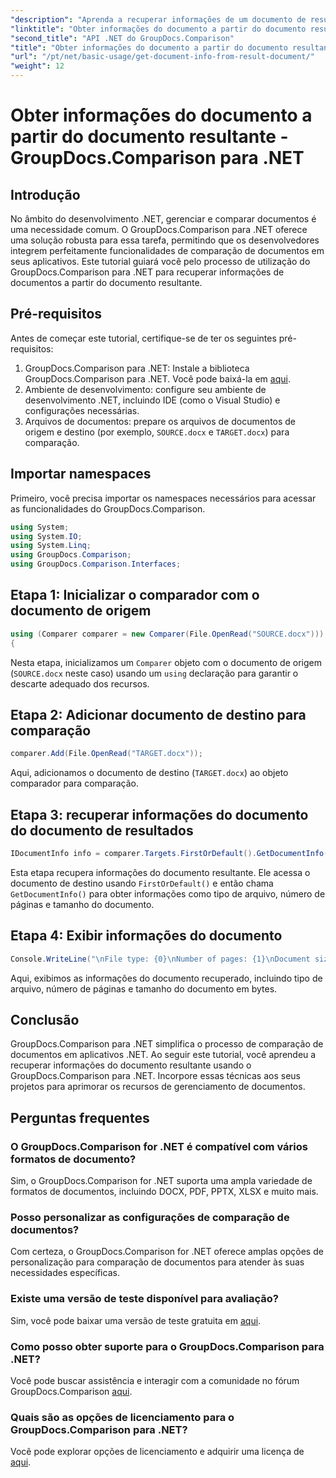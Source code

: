 ```yaml
---
"description": "Aprenda a recuperar informações de um documento de resultado usando o GroupDocs.Comparison para .NET. Passos fáceis explicados para desenvolvedores .NET."
"linktitle": "Obter informações do documento a partir do documento resultante - GroupDocs.Comparison para .NET"
"second_title": "API .NET do GroupDocs.Comparison"
"title": "Obter informações do documento a partir do documento resultante - GroupDocs.Comparison para .NET"
"url": "/pt/net/basic-usage/get-document-info-from-result-document/"
"weight": 12
---
```


# Obter informações do documento a partir do documento resultante - GroupDocs.Comparison para .NET

## Introdução
No âmbito do desenvolvimento .NET, gerenciar e comparar documentos é uma necessidade comum. O GroupDocs.Comparison para .NET oferece uma solução robusta para essa tarefa, permitindo que os desenvolvedores integrem perfeitamente funcionalidades de comparação de documentos em seus aplicativos. Este tutorial guiará você pelo processo de utilização do GroupDocs.Comparison para .NET para recuperar informações de documentos a partir do documento resultante. 
## Pré-requisitos
Antes de começar este tutorial, certifique-se de ter os seguintes pré-requisitos:
1. GroupDocs.Comparison para .NET: Instale a biblioteca GroupDocs.Comparison para .NET. Você pode baixá-la em [aqui](https://releases.groupdocs.com/comparison/net/).
2. Ambiente de desenvolvimento: configure seu ambiente de desenvolvimento .NET, incluindo IDE (como o Visual Studio) e configurações necessárias.
3. Arquivos de documentos: prepare os arquivos de documentos de origem e destino (por exemplo, `SOURCE.docx` e `TARGET.docx`) para comparação.

## Importar namespaces
Primeiro, você precisa importar os namespaces necessários para acessar as funcionalidades do GroupDocs.Comparison.

```csharp
using System;
using System.IO;
using System.Linq;
using GroupDocs.Comparison;
using GroupDocs.Comparison.Interfaces;
```

## Etapa 1: Inicializar o comparador com o documento de origem
```csharp
using (Comparer comparer = new Comparer(File.OpenRead("SOURCE.docx")))
{
```
Nesta etapa, inicializamos um `Comparer` objeto com o documento de origem (`SOURCE.docx` neste caso) usando um `using` declaração para garantir o descarte adequado dos recursos.
## Etapa 2: Adicionar documento de destino para comparação
```csharp
comparer.Add(File.OpenRead("TARGET.docx"));
```
Aqui, adicionamos o documento de destino (`TARGET.docx`) ao objeto comparador para comparação.
## Etapa 3: recuperar informações do documento do documento de resultados
```csharp
IDocumentInfo info = comparer.Targets.FirstOrDefault().GetDocumentInfo();
```
Esta etapa recupera informações do documento resultante. Ele acessa o documento de destino usando `FirstOrDefault()` e então chama `GetDocumentInfo()` para obter informações como tipo de arquivo, número de páginas e tamanho do documento.
## Etapa 4: Exibir informações do documento
```csharp
Console.WriteLine("\nFile type: {0}\nNumber of pages: {1}\nDocument size: {2} bytes", info.FileType, info.PageCount, info.Size);
```
Aqui, exibimos as informações do documento recuperado, incluindo tipo de arquivo, número de páginas e tamanho do documento em bytes.

## Conclusão
GroupDocs.Comparison para .NET simplifica o processo de comparação de documentos em aplicativos .NET. Ao seguir este tutorial, você aprendeu a recuperar informações do documento resultante usando o GroupDocs.Comparison para .NET. Incorpore essas técnicas aos seus projetos para aprimorar os recursos de gerenciamento de documentos.
## Perguntas frequentes
### O GroupDocs.Comparison for .NET é compatível com vários formatos de documento?
Sim, o GroupDocs.Comparison for .NET suporta uma ampla variedade de formatos de documentos, incluindo DOCX, PDF, PPTX, XLSX e muito mais.
### Posso personalizar as configurações de comparação de documentos?
Com certeza, o GroupDocs.Comparison for .NET oferece amplas opções de personalização para comparação de documentos para atender às suas necessidades específicas.
### Existe uma versão de teste disponível para avaliação?
Sim, você pode baixar uma versão de teste gratuita em [aqui](https://releases.groupdocs.com/).
### Como posso obter suporte para o GroupDocs.Comparison para .NET?
Você pode buscar assistência e interagir com a comunidade no fórum GroupDocs.Comparison [aqui](https://forum.groupdocs.com/c/comparison/12).
### Quais são as opções de licenciamento para o GroupDocs.Comparison para .NET?
Você pode explorar opções de licenciamento e adquirir uma licença de [aqui](https://purchase.groupdocs.com/buy).